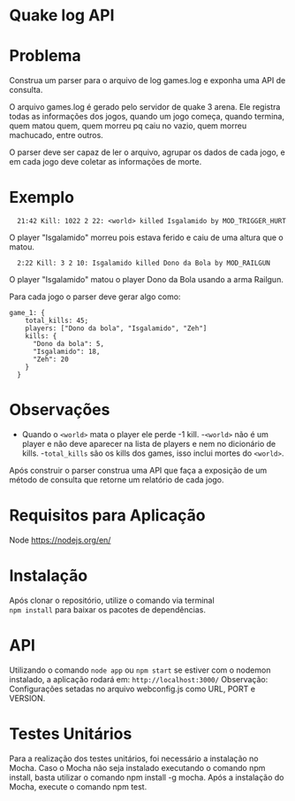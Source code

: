 # Quake log API

# Problema
Construa um parser para o arquivo de log games.log e exponha uma API de consulta.

O arquivo games.log é gerado pelo servidor de quake 3 arena. Ele registra todas as informações dos jogos, quando um jogo começa, quando termina, quem matou quem, quem morreu pq caiu no vazio, quem morreu machucado, entre outros.

O parser deve ser capaz de ler o arquivo, agrupar os dados de cada jogo, e em cada jogo deve coletar as informações de morte.

# Exemplo

      21:42 Kill: 1022 2 22: <world> killed Isgalamido by MOD_TRIGGER_HURT
  
  O player "Isgalamido" morreu pois estava ferido e caiu de uma altura que o matou.

      2:22 Kill: 3 2 10: Isgalamido killed Dono da Bola by MOD_RAILGUN
  
  O player "Isgalamido" matou o player Dono da Bola usando a arma Railgun.
  
Para cada jogo o parser deve gerar algo como:

    game_1: {
        total_kills: 45;
        players: ["Dono da bola", "Isgalamido", "Zeh"]
        kills: {
          "Dono da bola": 5,
          "Isgalamido": 18,
          "Zeh": 20
        }
      }

# Observações
- Quando o `<world>` mata o player ele perde -1 kill.
-`<world>` não é um player e não deve aparecer na lista de players e nem no dicionário de kills.
-`total_kills` são os kills dos games, isso inclui mortes do `<world>`.

 Após construir o parser construa uma API que faça a exposição de um método de consulta que retorne um relatório de cada jogo.

# Requisitos para Aplicação
Node https://nodejs.org/en/  

# Instalação
Após clonar o repositório, utilize o comando via terminal  
`npm install` para baixar os pacotes de dependências.   

# API
Utilizando o comando `node app` ou `npm start` se estiver com o nodemon instalado,  a aplicação rodará em: 
`http://localhost:3000/`
Observação: Configurações setadas no arquivo webconfig.js como URL, PORT e VERSION.    

# Testes Unitários
Para a realização dos testes unitários, foi necessário a instalação no Mocha. Caso o Mocha não seja instalado
executando o comando npm install, basta utilizar o comando npm install -g mocha.
Após a instalação do Mocha, execute o comando npm test.